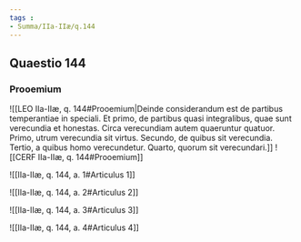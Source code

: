 ```yaml
---
tags : 
- Summa/IIa-IIæ/q.144
---
```


## Quaestio 144

### Prooemium

![[LEO IIa-IIæ, q. 144#Prooemium|Deinde considerandum est de partibus temperantiae in speciali. Et primo, de partibus quasi integralibus, quae sunt verecundia et honestas. Circa verecundiam autem quaeruntur quatuor. Primo, utrum verecundia sit virtus. Secundo, de quibus sit verecundia. Tertio, a quibus homo verecundetur. Quarto, quorum sit verecundari.]]
![[CERF IIa-IIæ, q. 144#Prooemium]]

![[IIa-IIæ, q. 144, a. 1#Articulus 1]]

![[IIa-IIæ, q. 144, a. 2#Articulus 2]]

![[IIa-IIæ, q. 144, a. 3#Articulus 3]]

![[IIa-IIæ, q. 144, a. 4#Articulus 4]]

